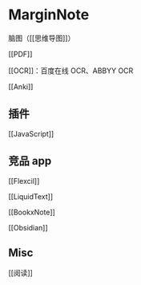 # MarginNote


脑图（[[思维导图]]）

[[PDF]]

[[OCR]]：百度在线 OCR、ABBYY OCR

[[Anki]]

## 插件

[[JavaScript]]

## 竞品 app

[[Flexcil]]

[[LiquidText]]

[[BookxNote]]

[[Obsidian]]


## Misc

[[阅读]]


